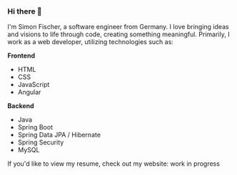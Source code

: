 ### Hi there 👋

I'm Simon Fischer, a software engineer from Germany. I love bringing ideas and visions to life through code, creating something meaningful. Primarily, I work as a web developer, utilizing technologies such as:

**Frontend**
- HTML
- CSS
- JavaScript
- Angular

**Backend**
- Java
- Spring Boot
- Spring Data JPA / Hibernate
- Spring Security
- MySQL

If you'd like to view my resume, check out my website: work in progress <!--[YourWebsiteLinkHere](InsertYourWebsiteLinkHere)-->


<!--
**justSimon13/justSimon13** is a ✨ _special_ ✨ repository because its `README.md` (this file) appears on your GitHub profile.

Here are some ideas to get you started:

- 🔭 I’m currently working on ...
- 🌱 I’m currently learning ...
- 👯 I’m looking to collaborate on ...
- 🤔 I’m looking for help with ...
- 💬 Ask me about ...
- 📫 How to reach me: ...
- 😄 Pronouns: ...
- ⚡ Fun fact: ...
-->
